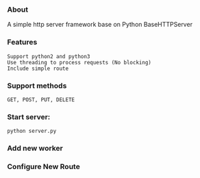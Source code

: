 ### About

A simple http server framework base on Python BaseHTTPServer

### Features
	Support python2 and python3
	Use threading to process requests (No blocking)
	Include simple route

### Support methods
	GET, POST, PUT, DELETE

### Start server:
	python server.py

### Add new worker

### Configure New Route

